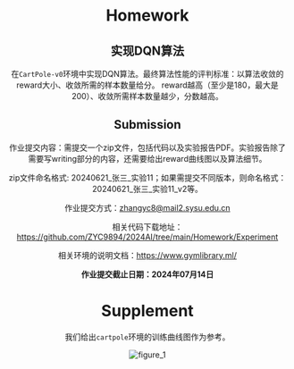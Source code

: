 <center><H1>Homework</H1><center>

## 实现DQN算法

在`CartPole-v0`环境中实现DQN算法。最终算法性能的评判标准：以算法收敛的reward大小、收敛所需的样本数量给分。 reward越高（至少是180，最大是200）、收敛所需样本数量越少，分数越高。 

## Submission

作业提交内容：需提交一个zip文件，包括代码以及实验报告PDF。实验报告除了需要写writing部分的内容，还需要给出reward曲线图以及算法细节。

zip文件命名格式: 20240621\_张三\_实验11；如果需提交不同版本，则命名格式：20240621\_张三\_实验11_v2等。

作业提交方式：zhangyc8@mail2.sysu.edu.cn

相关代码下载地址： https://github.com/ZYC9894/2024AI/tree/main/Homework/Experiment

相关环境的说明文档：https://www.gymlibrary.ml/

**作业提交截止日期：2024年07月14日** 



# Supplement

我们给出`cartpole`环境的训练曲线图作为参考。



![figure_1](cartpole.svg)
